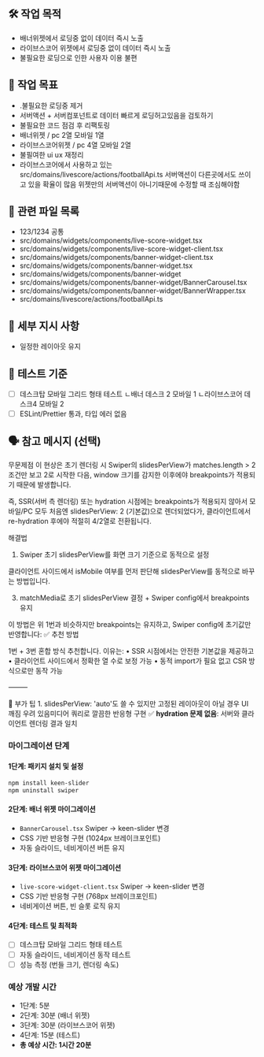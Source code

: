 ## 🛠 작업 목적
- 배너위젯에서 로딩중 없이 데이터 즉시 노출
- 라이브스코어 위젯에서 로딩중 없이 데이터 즉시 노출 
- 불필요한 로딩으로 인한 사용자 이용 불편

## 🎯 작업 목표
- .불필요한 로딩중 제거 
- 서버액션 + 서버컴포넌트로 데이터 빠르게 로딩허고있음을 검토하기
- 불필요한 코드 점검 후 리팩토링
- 배너위젯 / pc 2열 모바일 1열
- 라이브스코어위젯 / pc 4열 모바일 2열
- 불필여한 ui ux 재정리 
- 라이브스코어에서 사용하고 있는 src/domains/livescore/actions/footballApi.ts 서버액션이 다른곳에서도 쓰이고 있을 확율이 많음 위젯만의 서버액션이 아니기때문에 수정할 때 조심해야함

## 📁 관련 파일 목록
- 123/1234 공통
- src/domains/widgets/components/live-score-widget.tsx
- src/domains/widgets/components/live-score-widget-client.tsx
- src/domains/widgets/components/banner-widget-client.tsx
- src/domains/widgets/components/banner-widget.tsx
- src/domains/widgets/components/banner-widget 
- src/domains/widgets/components/banner-widget/BannerCarousel.tsx
- src/domains/widgets/components/banner-widget/BannerWrapper.tsx
- src/domains/livescore/actions/footballApi.ts

## 📌 세부 지시 사항
- 일정한 레이아웃 유지 

## 🧪 테스트 기준

- [ ] 데스크탑 모바일  그리드 형태 테스트
ㄴ배너 데스크 2 모바일 1
ㄴ라이브스코어 데스크4 모바일 2
- [ ] ESLint/Prettier 통과, 타입 에러 없음

## 🗣 참고 메시지 (선택)
무문제점 
이 현상은 초기 렌더링 시 Swiper의 slidesPerView가 matches.length > 2 조건만 보고 2로 시작한 다음, window 크기를 감지한 이후에야 breakpoints가 적용되기 때문에 발생합니다.

즉, SSR(서버 측 렌더링) 또는 hydration 시점에는 breakpoints가 적용되지 않아서 모바일/PC 모두 처음엔 slidesPerView: 2 (기본값)으로 렌더되었다가, 클라이언트에서 re-hydration 후에야 적절히 4/2열로 전환됩니다.



해결법
1. Swiper 초기 slidesPerView를 화면 크기 기준으로 동적으로 설정

클라이언트 사이드에서 isMobile 여부를 먼저 판단해 slidesPerView를 동적으로 바꾸는 방법입니다.


3. matchMedia로 초기 slidesPerView 결정 + Swiper config에서 breakpoints 유지

이 방법은 위 1번과 비슷하지만 breakpoints는 유지하고, Swiper config에 초기값만 반영합니다:
✅ 추천 방법

1번 + 3번 혼합 방식 추천합니다. 이유는:
	•	SSR 시점에서는 안전한 기본값을 제공하고
	•	클라이언트 사이드에서 정확한 열 수로 보정 가능
	•	동적 import가 필요 없고 CSR 방식으로만 동작 가능

⸻

🔧 부가 팁
	1.	slidesPerView: 'auto'도 쓸 수 있지만 고정된 레이아웃이 아닐 경우 UI 깨짐 우려 있음미디어 쿼리로 깔끔한 반응형 구현
✅ **hydration 문제 없음**: 서버와 클라이언트 렌더링 결과 일치

### 마이그레이션 단계

#### 1단계: 패키지 설치 및 설정
```bash
npm install keen-slider
npm uninstall swiper
```

#### 2단계: 배너 위젯 마이그레이션
- `BannerCarousel.tsx` Swiper → keen-slider 변경
- CSS 기반 반응형 구현 (1024px 브레이크포인트)
- 자동 슬라이드, 네비게이션 버튼 유지

#### 3단계: 라이브스코어 위젯 마이그레이션  
- `live-score-widget-client.tsx` Swiper → keen-slider 변경
- CSS 기반 반응형 구현 (768px 브레이크포인트)
- 네비게이션 버튼, 빈 슬롯 로직 유지

#### 4단계: 테스트 및 최적화
- [ ] 데스크탑 모바일 그리드 형태 테스트
- [ ] 자동 슬라이드, 네비게이션 동작 테스트
- [ ] 성능 측정 (번들 크기, 렌더링 속도)

### 예상 개발 시간
- 1단계: 5분
- 2단계: 30분 (배너 위젯)
- 3단계: 30분 (라이브스코어 위젯)
- 4단계: 15분 (테스트)
- **총 예상 시간: 1시간 20분**

